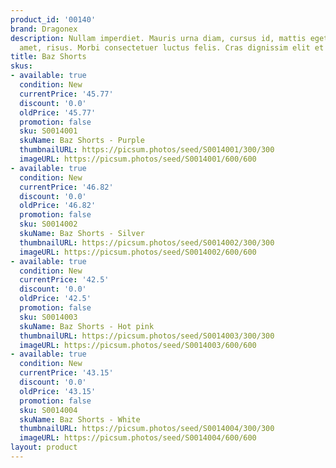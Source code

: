 ```yaml
---
product_id: '00140'
brand: Dragonex
description: Nullam imperdiet. Mauris urna diam, cursus id, mattis eget, tempus sit
  amet, risus. Morbi consectetuer luctus felis. Cras dignissim elit et augue.
title: Baz Shorts
skus:
- available: true
  condition: New
  currentPrice: '45.77'
  discount: '0.0'
  oldPrice: '45.77'
  promotion: false
  sku: S0014001
  skuName: Baz Shorts - Purple
  thumbnailURL: https://picsum.photos/seed/S0014001/300/300
  imageURL: https://picsum.photos/seed/S0014001/600/600
- available: true
  condition: New
  currentPrice: '46.82'
  discount: '0.0'
  oldPrice: '46.82'
  promotion: false
  sku: S0014002
  skuName: Baz Shorts - Silver
  thumbnailURL: https://picsum.photos/seed/S0014002/300/300
  imageURL: https://picsum.photos/seed/S0014002/600/600
- available: true
  condition: New
  currentPrice: '42.5'
  discount: '0.0'
  oldPrice: '42.5'
  promotion: false
  sku: S0014003
  skuName: Baz Shorts - Hot pink
  thumbnailURL: https://picsum.photos/seed/S0014003/300/300
  imageURL: https://picsum.photos/seed/S0014003/600/600
- available: true
  condition: New
  currentPrice: '43.15'
  discount: '0.0'
  oldPrice: '43.15'
  promotion: false
  sku: S0014004
  skuName: Baz Shorts - White
  thumbnailURL: https://picsum.photos/seed/S0014004/300/300
  imageURL: https://picsum.photos/seed/S0014004/600/600
layout: product
---
```

